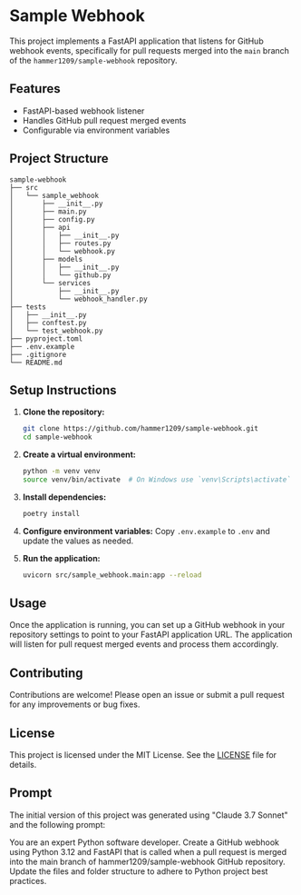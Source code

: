# Sample Webhook

This project implements a FastAPI application that listens for GitHub webhook events, specifically for pull requests merged into the `main` branch of the `hammer1209/sample-webhook` repository.

## Features

-   FastAPI-based webhook listener
-   Handles GitHub pull request merged events
-   Configurable via environment variables

## Project Structure

```
sample-webhook
├── src
│   └── sample_webhook
│       ├── __init__.py
│       ├── main.py
│       ├── config.py
│       ├── api
│       │   ├── __init__.py
│       │   ├── routes.py
│       │   └── webhook.py
│       ├── models
│       │   ├── __init__.py
│       │   └── github.py
│       └── services
│           ├── __init__.py
│           └── webhook_handler.py
├── tests
│   ├── __init__.py
│   ├── conftest.py
│   └── test_webhook.py
├── pyproject.toml
├── .env.example
├── .gitignore
└── README.md
```

## Setup Instructions

1. **Clone the repository:**

    ```bash
    git clone https://github.com/hammer1209/sample-webhook.git
    cd sample-webhook
    ```

2. **Create a virtual environment:**

    ```bash
    python -m venv venv
    source venv/bin/activate  # On Windows use `venv\Scripts\activate`
    ```

3. **Install dependencies:**

    ```bash
    poetry install
    ```

4. **Configure environment variables:**
   Copy `.env.example` to `.env` and update the values as needed.

5. **Run the application:**
    ```bash
    uvicorn src/sample_webhook.main:app --reload
    ```

## Usage

Once the application is running, you can set up a GitHub webhook in your repository settings to point to your FastAPI application URL. The application will listen for pull request merged events and process them accordingly.

## Contributing

Contributions are welcome! Please open an issue or submit a pull request for any improvements or bug fixes.

## License

This project is licensed under the MIT License. See the [LICENSE](LICENSE) file for details.

## Prompt

The initial version of this project was generated using "Claude 3.7 Sonnet" and the following prompt:

You are an expert Python software developer. Create a GitHub webhook using Python 3.12 and FastAPI that is called when a pull request is merged into the main branch of hammer1209/sample-webhook GitHub repository. Update the files and folder structure to adhere to Python project best practices.
